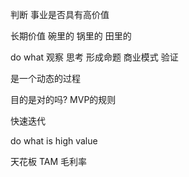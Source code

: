 判断 事业是否具有高价值

长期价值
 碗里的
 锅里的
 田里的

do what
观察
思考
 形成命题 商业模式
验证
  

 是一个动态的过程

目的是对的吗? 
 MVP的规则

 快速迭代

 do what is high value


天花板 TAM
 毛利率
 